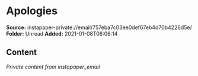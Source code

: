 # Apologies

**Source:** instapaper-private://email/757eba7c03ee0def67eb4d70b4226d5e/
**Folder:** Unread
**Added:** 2021-01-08T06:06:14




## Content
*Private content from instapaper_email*
